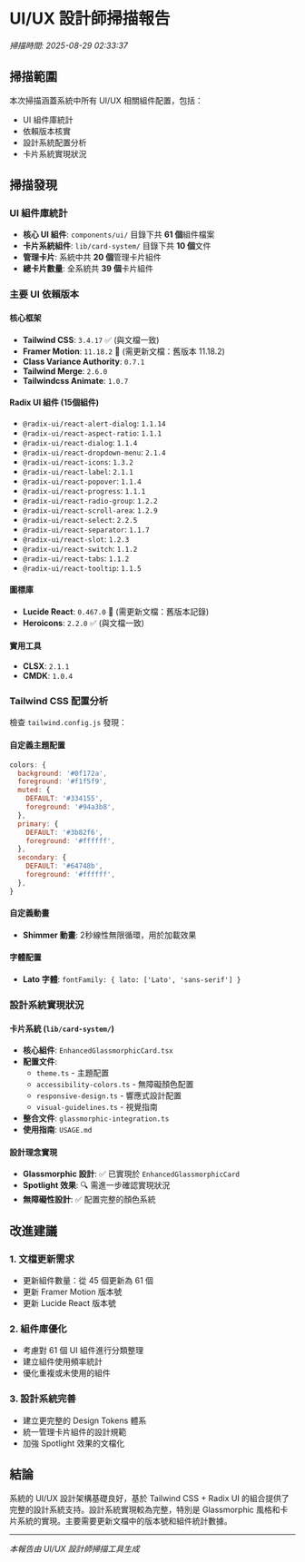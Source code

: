 # UI/UX 設計師掃描報告

_掃描時間: 2025-08-29 02:33:37_

## 掃描範圍

本次掃描涵蓋系統中所有 UI/UX 相關組件配置，包括：

- UI 組件庫統計
- 依賴版本核實
- 設計系統配置分析
- 卡片系統實現狀況

## 掃描發現

### UI 組件庫統計

- **核心 UI 組件**: `components/ui/` 目錄下共 **61 個**組件檔案
- **卡片系統組件**: `lib/card-system/` 目錄下共 **10 個**文件
- **管理卡片**: 系統中共 **20 個**管理卡片組件
- **總卡片數量**: 全系統共 **39 個**卡片組件

### 主要 UI 依賴版本

#### 核心框架

- **Tailwind CSS**: `3.4.17` ✅ (與文檔一致)
- **Framer Motion**: `11.18.2` 🔄 (需更新文檔：舊版本 11.18.2)
- **Class Variance Authority**: `0.7.1`
- **Tailwind Merge**: `2.6.0`
- **Tailwindcss Animate**: `1.0.7`

#### Radix UI 組件 (15個組件)

- `@radix-ui/react-alert-dialog`: `1.1.14`
- `@radix-ui/react-aspect-ratio`: `1.1.1`
- `@radix-ui/react-dialog`: `1.1.4`
- `@radix-ui/react-dropdown-menu`: `2.1.4`
- `@radix-ui/react-icons`: `1.3.2`
- `@radix-ui/react-label`: `2.1.1`
- `@radix-ui/react-popover`: `1.1.4`
- `@radix-ui/react-progress`: `1.1.1`
- `@radix-ui/react-radio-group`: `1.2.2`
- `@radix-ui/react-scroll-area`: `1.2.9`
- `@radix-ui/react-select`: `2.2.5`
- `@radix-ui/react-separator`: `1.1.7`
- `@radix-ui/react-slot`: `1.2.3`
- `@radix-ui/react-switch`: `1.1.2`
- `@radix-ui/react-tabs`: `1.1.2`
- `@radix-ui/react-tooltip`: `1.1.5`

#### 圖標庫

- **Lucide React**: `0.467.0` 🔄 (需更新文檔：舊版本記錄)
- **Heroicons**: `2.2.0` ✅ (與文檔一致)

#### 實用工具

- **CLSX**: `2.1.1`
- **CMDK**: `1.0.4`

### Tailwind CSS 配置分析

檢查 `tailwind.config.js` 發現：

#### 自定義主題配置

```javascript
colors: {
  background: '#0f172a',
  foreground: '#f1f5f9',
  muted: {
    DEFAULT: '#334155',
    foreground: '#94a3b8',
  },
  primary: {
    DEFAULT: '#3b82f6',
    foreground: '#ffffff',
  },
  secondary: {
    DEFAULT: '#64748b',
    foreground: '#ffffff',
  },
}
```

#### 自定義動畫

- **Shimmer 動畫**: 2秒線性無限循環，用於加載效果

#### 字體配置

- **Lato 字體**: `fontFamily: { lato: ['Lato', 'sans-serif'] }`

### 設計系統實現狀況

#### 卡片系統 (`lib/card-system/`)

- **核心組件**: `EnhancedGlassmorphicCard.tsx`
- **配置文件**:
  - `theme.ts` - 主題配置
  - `accessibility-colors.ts` - 無障礙顏色配置
  - `responsive-design.ts` - 響應式設計配置
  - `visual-guidelines.ts` - 視覺指南
- **整合文件**: `glassmorphic-integration.ts`
- **使用指南**: `USAGE.md`

#### 設計理念實現

- **Glassmorphic 設計**: ✅ 已實現於 `EnhancedGlassmorphicCard`
- **Spotlight 效果**: 🔍 需進一步確認實現狀況
- **無障礙性設計**: ✅ 配置完整的顏色系統

## 改進建議

### 1. 文檔更新需求

- 更新組件數量：從 45 個更新為 61 個
- 更新 Framer Motion 版本號
- 更新 Lucide React 版本號

### 2. 組件庫優化

- 考慮對 61 個 UI 組件進行分類整理
- 建立組件使用頻率統計
- 優化重複或未使用的組件

### 3. 設計系統完善

- 建立更完整的 Design Tokens 體系
- 統一管理卡片組件的設計規範
- 加強 Spotlight 效果的文檔化

## 結論

系統的 UI/UX 設計架構基礎良好，基於 Tailwind CSS + Radix UI 的組合提供了完整的設計系統支持。設計系統實現較為完整，特別是 Glassmorphic 風格和卡片系統的實現。主要需要更新文檔中的版本號和組件統計數據。

---

_本報告由 UI/UX 設計師掃描工具生成_
